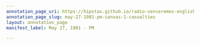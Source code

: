 ```yaml
---
annotation_page_uri: https://hipstas.github.io/radio-venceremos-english/annotations/may-27-1981-pm-canvas-1-casualties.json
annotation_page_slug: may-27-1981-pm-canvas-1-casualties
layout: annotation_page
manifest_label: May 27, 1981 - PM

---
```

